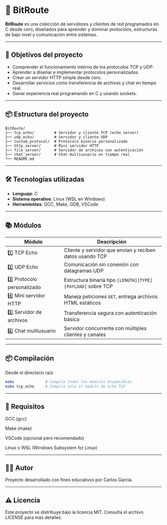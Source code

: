 # 🧠 BitRoute

**BitRoute** es una colección de servidores y clientes de red programados en C desde cero, diseñados para aprender y dominar protocolos, estructuras de bajo nivel y comunicación entre sistemas.

---

## 🚀 Objetivos del proyecto

- Comprender el funcionamiento interno de los protocolos TCP y UDP.
- Aprender a diseñar e implementar protocolos personalizados.
- Crear un servidor HTTP simple desde cero.
- Desarrollar servicios como transferencia de archivos y chat en tiempo real.
- Ganar experiencia real programando en C y usando sockets.

---

## 📦 Estructura del proyecto

```
BitRoute/
├── tcp_echo/         # Servidor y cliente TCP (echo server)
├── udp_echo/         # Servidor y cliente UDP
├── custom_protocol/  # Protocolo binario personalizado
├── http_server/      # Mini servidor HTTP
├── file_server/      # Servidor de archivos con autenticación
├── chat_server/      # Chat multiusuario en tiempo real
└── README.md
```

---

## 🛠️ Tecnologías utilizadas

- **Lenguaje**: C
- **Sistema operativo**: Linux (WSL en Windows)
- **Herramientas**: GCC, Make, GDB, VSCode

---

## 📚 Módulos

| Módulo | Descripción |
|--------|-------------|
| 1️⃣ TCP Echo         | Cliente y servidor que envían y reciben datos usando TCP |
| 2️⃣ UDP Echo         | Comunicación sin conexión con datagramas UDP |
| 3️⃣ Protocolo personalizado | Estructura binaria tipo `[LENGTH][TYPE][PAYLOAD]` sobre TCP |
| 4️⃣ Mini servidor HTTP | Maneja peticiones `GET`, entrega archivos HTML estáticos |
| 5️⃣ Servidor de archivos | Transferencia segura con autenticación básica |
| 6️⃣ Chat multiusuario | Servidor concurrente con múltiples clientes y canales |

---

## 📦 Compilación

Desde el directorio raíz:

```bash
make              # Compila todos los módulos disponibles
make tcp_echo     # Compila solo el módulo de echo TCP
```

---

## 📌 Requisitos
GCC (gcc)

Make (make)

VSCode (opcional pero recomendado)

Linux o WSL (Windows Subsystem for Linux)

---

## 👨‍💻 Autor
Proyecto desarrollado con fines educativos por Carlos Garcia.

---

## ⚠️ Licencia
Este proyecto se distribuye bajo la licencia MIT. Consulta el archivo LICENSE para más detalles.
